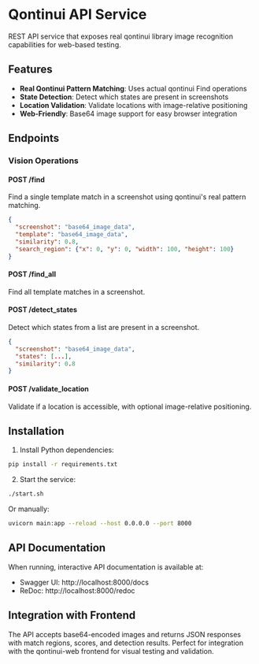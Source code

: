 # Qontinui API Service

REST API service that exposes real qontinui library image recognition capabilities for web-based testing.

## Features

- **Real Qontinui Pattern Matching**: Uses actual qontinui Find operations
- **State Detection**: Detect which states are present in screenshots
- **Location Validation**: Validate locations with image-relative positioning
- **Web-Friendly**: Base64 image support for easy browser integration

## Endpoints

### Vision Operations

#### POST /find
Find a single template match in a screenshot using qontinui's real pattern matching.

```json
{
  "screenshot": "base64_image_data",
  "template": "base64_image_data",
  "similarity": 0.8,
  "search_region": {"x": 0, "y": 0, "width": 100, "height": 100}
}
```

#### POST /find_all
Find all template matches in a screenshot.

#### POST /detect_states
Detect which states from a list are present in a screenshot.

```json
{
  "screenshot": "base64_image_data",
  "states": [...],
  "similarity": 0.8
}
```

#### POST /validate_location
Validate if a location is accessible, with optional image-relative positioning.

## Installation

1. Install Python dependencies:
```bash
pip install -r requirements.txt
```

2. Start the service:
```bash
./start.sh
```

Or manually:
```bash
uvicorn main:app --reload --host 0.0.0.0 --port 8000
```

## API Documentation

When running, interactive API documentation is available at:
- Swagger UI: http://localhost:8000/docs
- ReDoc: http://localhost:8000/redoc

## Integration with Frontend

The API accepts base64-encoded images and returns JSON responses with match regions, scores, and detection results. Perfect for integration with the qontinui-web frontend for visual testing and validation.